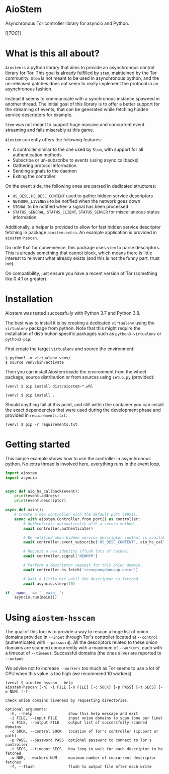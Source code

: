 AioStem
=======

Asynchronous Tor controller library for asyncio and Python.

[[_TOC_]]


# What is this all about?

`Aiostem` is a python library that aims to provide an asynchronous control library
for Tor. This goal is already fulfilled by `stem`, maintained by the Tor community.
`Stem` is not meant to be used in asynchronous python, and the un-released patches
does not seem to really implement the protocol in an asynchronous fashion.

Instead it seems to communicate with a synchronous instance spawned in another thread.
The initial goal of this library is to offer a better support for the streaming of events,
that can be generated while fetching hidden service descriptors for example.

`Stem` was not meant to support huge massive and concurrent event streaming and fails
miserably at this game.

`Aiostem` currently offers the following features:
* A controller similar to the one used by `Stem`, with support for all authentication methods
* Subscribe or un-subscribe to events (using async callbacks)
* Gathering protocol information
* Sending signals to the daemon
* Exiting the controller

On the event side, the following ones are parsed in dedicated structures:
* `HS_DESC`, `HS_DESC_CONTENT` used to gather hidden service descriptors
* `NETWORK_LIVENESS` to be notified when the network goes down
* `SIGNAL` to be notified when a signal has been processed
* `STATUS_GENERAL`, `STATUS_CLIENT`, `STATUS_SERVER` for miscellaneous status information

Additionally, a helper is provided to allow for fast hidden service descriptor fetching in
package `aiostem.extra`. An example application is provided in `aiostem-hsscan`.

Do note that for convenience, this package uses `stem` to parse descriptors.
This is already something that cannot block, which means there is little interest to reinvent
what already exists (and this is not the funny part, trust me).

On compatibility, just ensure you have a recent version of Tor (something like 0.4.1 or greater).


# Installation

Aiostem was tested successfully with Python 3.7 and Python 3.8.

The best way to install it is by creating a dedicated `virtualenv` using the `virtualenv`
package from python. Note that this might require the installation of distribution specific
packages such as `python3-virtualenv` or `python3-pip`.

First create the target `virtualenv` and source the environment:
```console
$ python3 -m virtualenv venv/
$ source venv/bin/activate
```

Then you can install Aiostem inside the environment from the wheel package, source distribution
or from sources using `setup.py` (provided):

```console
(venv) $ pip install dist/aiostem-*.whl
```

```console
(venv) $ pip install .
```

Should anything fail at this point, and still within the container you can install the exact
dependencies that were used during the development phase and provided in `requirements.txt`:

```console
(venv) $ pip -r requirements.txt
```

# Getting started

This simple example shows how to use the controller in asynchronous python.
No extra thread is involved here, everything runs in the event loop.

```python
import aiostem
import asyncio


async def aio_hs_callback(event):
    print(event.address)
    print(event.descriptor)

async def main():
    # Create a new controller with the default port (9051).
    async with aiostem.Controller.from_port() as controller:
        # Authenticate automatically with a secure method.
        await controller.authenticate()

        # Be notified when hidden service descriptor content is available.
        await controller.event_subscribe('HS_DESC_CONTENT', aio_hs_callback)

        # Request a new identity (flush lots of caches).
        await controller.signal('NEWNYM')

        # Perform a descriptor request for this onion domain.
        await controller.hs_fetch('reconponydonugup.onion')

        # Wait a little bit until the descriptor is fetched.
        await asyncio.sleep(10)

if __name__ == '__main__':
    asyncio.run(main())
```


# Using `aiostem-hsscan`

The goal of this tool is to provide a way to rescan a huge list of onion domains provided
in `--input` through Tor's controller located at `--control` (authenticated with `--password`).
All the descriptors related to these onion domains are scanned concurrently with a maximum
of `--workers`, each with a timeout of `--timeout`. Successful domains (the ones alive) are
reported to `--output`.

We advise not to increase `--workers` too much as Tor seems to use a lot of CPU when this
value is too high (we recommend 10 workers).

```console
(venv) $ aiostem-hsscan --help
aiostem-hsscan [-h] -i FILE [-o FILE] [-c SOCK] [-p PASS] [-t SECS] [-w NUM] [-f]

Check onion domains liveness by requesting directories.

optional arguments:
  -h, --help                show this help message and exit
  -i FILE, --input FILE     input onion domains to scan (one per line)
  -o FILE, --output FILE    output list of successfully scanned domains
  -c SOCK, --control SOCK   location of Tor's controller (ip:port or path)
  -p PASS, --password PASS  optional password to connect to Tor's controller
  -t SECS, --timeout SECS   how long to wait for each descriptor to be fetched
  -w NUM, --workers NUM     maximum number of concurrent descriptor fetches
  -f, --flush               flush to output file after each write
```
